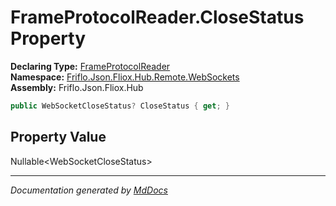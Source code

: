 ﻿<!--  
  <auto-generated>   
    The contents of this file were generated by a tool.  
    Changes to this file may be list if the file is regenerated  
  </auto-generated>   
-->

# FrameProtocolReader.CloseStatus Property

**Declaring Type:** [FrameProtocolReader](../index.md)  
**Namespace:** [Friflo.Json.Fliox.Hub.Remote.WebSockets](../../index.md)  
**Assembly:** Friflo.Json.Fliox.Hub

```csharp
public WebSocketCloseStatus? CloseStatus { get; }
```

## Property Value

Nullable\<WebSocketCloseStatus\>

___

*Documentation generated by [MdDocs](https://github.com/ap0llo/mddocs)*
